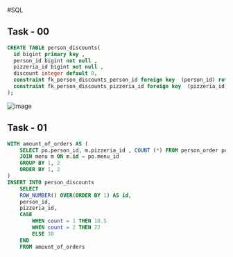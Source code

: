 #SQL

## Task - 00
```sql
CREATE TABLE person_discounts(
  id bigint primary key ,
  person_id bigint not null ,
  pizzeria_id bigint not null ,
  discount integer default 0,
  constraint fk_person_discounts_person_id foreign key  (person_id) references person(id),
  constraint fk_person_discounts_pizzeria_id foreign key  (pizzeria_id) references pizzeria(id)
);
```
![image](https://github.com/CheAm1337/select/assets/115126424/c0e7e151-062d-4aad-8b25-260642573a40)


## Task - 01
```sql
WITH amount_of_orders AS (
	SELECT po.person_id, m.pizzeria_id , COUNT (*) FROM person_order po
	JOIN menu m ON m.id = po.menu_id
	GROUP BY 1, 2 
	ORDER BY 1, 2
)
INSERT INTO person_discounts
	SELECT
	ROW_NUMBER() OVER(ORDER BY 1) AS id,
	person_id,
	pizzeria_id,
	CASE
		WHEN count = 1 THEN 10.5
		WHEN count = 2 THEN 22
		ELSE 30
	END
	FROM amount_of_orders
```
